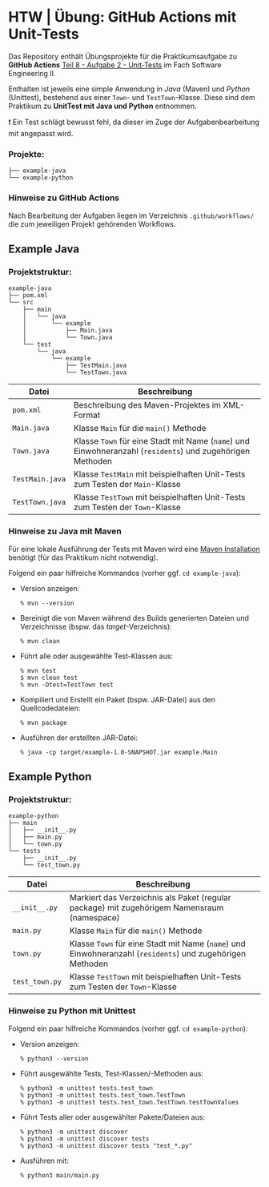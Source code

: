 # HTW | Übung: GitHub Actions mit Unit-Tests

Das Repository enthält Übungsprojekte für die Praktikumsaufgabe zu **GitHub Actions** [Teil 8 - Aufgabe 2 - Unit-Tests](https://www.informatik.htw-dresden.de/~zirkelba/praktika/se/arbeiten-mit-git-und-asciidoc/praktikumsaufgaben-teil-8.html#_aufgabe_2_unit_tests) im Fach Software Engineering II.

Enthalten ist jeweils eine simple Anwendung in *Java* (Maven) und *Python* (Unittest), bestehend aus einer `Town`- und `TestTown`-Klasse. Diese sind dem Praktikum zu **UnitTest mit Java und Python** entnommen.

:heavy_exclamation_mark: Ein Test schlägt bewusst fehl, da dieser im Zuge der Aufgabenbearbeitung mit angepasst wird.

### Projekte:

```
├── example-java
└── example-python
```

### Hinweise zu GitHub Actions

Nach Bearbeitung der Aufgaben liegen im Verzeichnis `.github/workflows/` die zum jeweiligen Projekt gehörenden Workflows.

## Example Java

### Projektstruktur:

```
example-java
├── pom.xml
└── src
    ├── main
    │   └── java
    │       └── example
    │           ├── Main.java
    │           └── Town.java
    └── test
        └── java
            └── example
                ├── TestMain.java
                └── TestTown.java
```

Datei           | Beschreibung
--------------- | ------------
`pom.xml`       | Beschreibung des Maven-Projektes im XML-Format
`Main.java`     | Klasse `Main` für die `main()` Methode
`Town.java`     | Klasse `Town` für eine Stadt mit Name (`name`) und Einwohneranzahl (`residents`) und zugehörigen Methoden
`TestMain.java` | Klasse `TestMain` mit beispielhaften Unit-Tests zum Testen der `Main`-Klasse
`TestTown.java` | Klasse `TestTown` mit beispielhaften Unit-Tests zum Testen der `Town`-Klasse

### Hinweise zu Java mit Maven

Für eine lokale Ausführung der Tests mit Maven wird eine [Maven Installation](https://maven.apache.org/) benötigt (für das Praktikum nicht notwendig).

Folgend ein paar hilfreiche Kommandos (vorher ggf. `cd example-java`):

- Version anzeigen:
    ```
    % mvn --version
    ```

- Bereinigt die von Maven während des Builds generierten Dateien und Verzeichnisse (bspw. das *target*-Verzeichnis):
    ```
    % mvn clean
    ```

- Führt alle oder ausgewählte Test-Klassen aus:
    ```
    % mvn test
    $ mvn clean test
    % mvn -Dtest=TestTown test
    ```

- Kompiliert und Erstellt ein Paket (bspw. JAR-Datei) aus den Quellcodedateien:
    ```
    % mvn package
    ```

- Ausführen der erstellten JAR-Datei:
    ```
    % java -cp target/example-1.0-SNAPSHOT.jar example.Main
    ```

## Example Python

### Projektstruktur:

```
example-python
├── main
│   ├── __init__.py
│   ├── main.py
│   └── town.py
└── tests
    ├── __init__.py
    └── test_town.py
```

Datei           | Beschreibung
--------------- | ------------
`__init__.py`   | Markiert das Verzeichnis als Paket (regular package) mit zugehörigem Namensraum (namespace)
`main.py`       | Klasse `Main` für die `main()` Methode
`town.py`       | Klasse `Town` für eine Stadt mit Name (`name`) und Einwohneranzahl (`residents`) und zugehörigen Methoden
`test_town.py`  | Klasse `TestTown` mit beispielhaften Unit-Tests zum Testen der `Town`-Klasse

### Hinweise zu Python mit Unittest

Folgend ein paar hilfreiche Kommandos (vorher ggf. `cd example-python`):

- Version anzeigen:
    ```
    % python3 --version
    ```

- Führt ausgewählte Tests, Test-Klassen/-Methoden aus:
    ```
    % python3 -m unittest tests.test_town
    % python3 -m unittest tests.test_town.TestTown
    % python3 -m unittest tests.test_town.TestTown.testTownValues
    ```
    
- Führt Tests aller oder ausgewählter Pakete/Dateien aus:
    ```
    % python3 -m unittest discover
    % python3 -m unittest discover tests
    % python3 -m unittest discover tests "test_*.py"
    ```
    
- Ausführen mit:
    ```
    % python3 main/main.py
    ```
